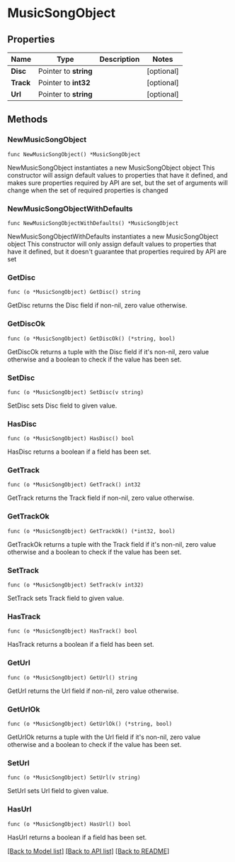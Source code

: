 # MusicSongObject

## Properties

Name | Type | Description | Notes
------------ | ------------- | ------------- | -------------
**Disc** | Pointer to **string** |  | [optional] 
**Track** | Pointer to **int32** |  | [optional] 
**Url** | Pointer to **string** |  | [optional] 

## Methods

### NewMusicSongObject

`func NewMusicSongObject() *MusicSongObject`

NewMusicSongObject instantiates a new MusicSongObject object
This constructor will assign default values to properties that have it defined,
and makes sure properties required by API are set, but the set of arguments
will change when the set of required properties is changed

### NewMusicSongObjectWithDefaults

`func NewMusicSongObjectWithDefaults() *MusicSongObject`

NewMusicSongObjectWithDefaults instantiates a new MusicSongObject object
This constructor will only assign default values to properties that have it defined,
but it doesn't guarantee that properties required by API are set

### GetDisc

`func (o *MusicSongObject) GetDisc() string`

GetDisc returns the Disc field if non-nil, zero value otherwise.

### GetDiscOk

`func (o *MusicSongObject) GetDiscOk() (*string, bool)`

GetDiscOk returns a tuple with the Disc field if it's non-nil, zero value otherwise
and a boolean to check if the value has been set.

### SetDisc

`func (o *MusicSongObject) SetDisc(v string)`

SetDisc sets Disc field to given value.

### HasDisc

`func (o *MusicSongObject) HasDisc() bool`

HasDisc returns a boolean if a field has been set.

### GetTrack

`func (o *MusicSongObject) GetTrack() int32`

GetTrack returns the Track field if non-nil, zero value otherwise.

### GetTrackOk

`func (o *MusicSongObject) GetTrackOk() (*int32, bool)`

GetTrackOk returns a tuple with the Track field if it's non-nil, zero value otherwise
and a boolean to check if the value has been set.

### SetTrack

`func (o *MusicSongObject) SetTrack(v int32)`

SetTrack sets Track field to given value.

### HasTrack

`func (o *MusicSongObject) HasTrack() bool`

HasTrack returns a boolean if a field has been set.

### GetUrl

`func (o *MusicSongObject) GetUrl() string`

GetUrl returns the Url field if non-nil, zero value otherwise.

### GetUrlOk

`func (o *MusicSongObject) GetUrlOk() (*string, bool)`

GetUrlOk returns a tuple with the Url field if it's non-nil, zero value otherwise
and a boolean to check if the value has been set.

### SetUrl

`func (o *MusicSongObject) SetUrl(v string)`

SetUrl sets Url field to given value.

### HasUrl

`func (o *MusicSongObject) HasUrl() bool`

HasUrl returns a boolean if a field has been set.


[[Back to Model list]](../README.md#documentation-for-models) [[Back to API list]](../README.md#documentation-for-api-endpoints) [[Back to README]](../README.md)



